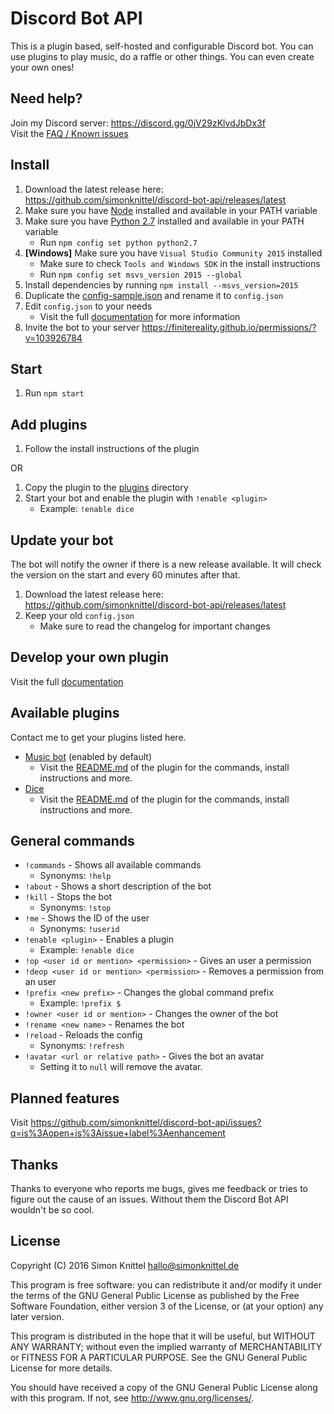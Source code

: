 Discord Bot API
===
This is a plugin based, self-hosted and configurable Discord bot. You can use plugins to play music, do a raffle or other things. You can even create your own ones!

Need help?
---
Join my Discord server: https://discord.gg/0jV29zKlvdJbDx3f  
Visit the [FAQ / Known issues](./documentation/faq_known_issues.md)  

Install
---
1. Download the latest release here: https://github.com/simonknittel/discord-bot-api/releases/latest
2. Make sure you have [Node](https://nodejs.org/en) installed and available in your PATH variable
3. Make sure you have [Python 2.7](https://python.org) installed and available in your PATH variable
    * Run `npm config set python python2.7`
4. **[Windows]** Make sure you have `Visual Studio Community 2015` installed
    * Make sure to check `Tools and Windows SDK` in the install instructions
    * Run `npm config set msvs_version 2015 --global`
5. Install dependencies by running `npm install --msvs_version=2015`
6. Duplicate the [config-sample.json](./config-sample.json) and rename it to `config.json`
7. Edit `config.json` to your needs
    * Visit the full [documentation](./documentation/config.json_explained.md) for more information
8. Invite the bot to your server https://finitereality.github.io/permissions/?v=103926784

Start
---
1. Run `npm start`

Add plugins
---
1. Follow the install instructions of the plugin

OR

1. Copy the plugin to the [plugins](./plugins) directory
2. Start your bot and enable the plugin with `!enable <plugin>`
    * Example: `!enable dice`

Update your bot
---
The bot will notify the owner if there is a new release available. It will check the version on the start and every 60 minutes after that.

1. Download the latest release here: https://github.com/simonknittel/discord-bot-api/releases/latest
2. Keep your old `config.json`
    * Make sure to read the changelog for important changes

Develop your own plugin
---
Visit the full [documentation](./documentation/develop_your_own_plugin.md)

Available plugins
---
Contact me to get your plugins listed here.

* [Music bot](./plugins/music-bot) (enabled by default)
    + Visit the [README.md](./plugins/music-bot/README.md) of the plugin for the commands, install instructions and more.
* [Dice](./plugins/dice)
    + Visit the [README.md](./plugins/dice/README.md) of the plugin for the commands, install instructions and more.

General commands
---
* `!commands` - Shows all available commands
    + Synonyms: `!help`
* `!about` - Shows a short description of the bot
* `!kill` - Stops the bot
    + Synonyms: `!stop`
* `!me` - Shows the ID of the user
    + Synonyms: `!userid`
* `!enable <plugin>` - Enables a plugin
    + Example: `!enable dice`
* `!op <user id or mention> <permission>` - Gives an user a permission
* `!deop <user id or mention> <permission>` - Removes a permission from an user
* `!prefix <new prefix>` - Changes the global command prefix
    + Example: `!prefix $`
* `!owner <user id or mention>` - Changes the owner of the bot
* `!rename <new name>` - Renames the bot
* `!reload` - Reloads the config
    + Synonyms: `!refresh`
* `!avatar <url or relative path>` - Gives the bot an avatar
    + Setting it to `null` will remove the avatar.

Planned features
---
Visit https://github.com/simonknittel/discord-bot-api/issues?q=is%3Aopen+is%3Aissue+label%3Aenhancement

Thanks
---
Thanks to everyone who reports me bugs, gives me feedback or tries to figure out the cause of an issues. Without them the Discord Bot API wouldn't be so cool.

License
---
Copyright (C) 2016  Simon Knittel <hallo@simonknittel.de>

This program is free software: you can redistribute it and/or modify
it under the terms of the GNU General Public License as published by
the Free Software Foundation, either version 3 of the License, or
(at your option) any later version.

This program is distributed in the hope that it will be useful,
but WITHOUT ANY WARRANTY; without even the implied warranty of
MERCHANTABILITY or FITNESS FOR A PARTICULAR PURPOSE.  See the
GNU General Public License for more details.

You should have received a copy of the GNU General Public License
along with this program.  If not, see <http://www.gnu.org/licenses/>.

